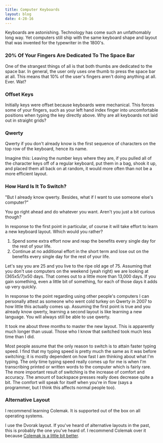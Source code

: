 ```yaml
---
title: Computer Keyboards
layout: blog
date: 4-28-16
---
```

Keyboards are astonishing. Technology has come such an unfathomably long way. Yet computers still ship with the same keyboard shape and layout that was invented for the typewriter in the 1800's.

### 20% Of Your Fingers Are Dedicated To The Space Bar

One of the strangest things of all is that both thumbs are dedicated to the space bar. In general, the user only uses one thumb to press the space bar at all. This means that 10% of the user's fingers aren't doing anything at all. Ever. Wat?

### Offset Keys

Initially keys were offset because keyboards were mechanical. This forces some of your fingers, such as your left hand index finger into uncomfortable positions when typing the key directly above. Why are all keyboards not laid out in straight grids?

### Qwerty

Qwerty if you don't already know is the first sequence of characters on the top row of the keyboard, hence its name.

Imagine this: Leaving the number keys where they are, if you pulled all of the character keys off of a regular keyboard, put them in a bag, shook it up, and placed them all back on at random, it would more often than not be a more efficient layout.

### How Hard Is It To Switch?

"But I already know qwerty. Besides, what if I want to use someone else's computer?"

You go right ahead and do whatever you want. Aren't you just a bit curious though?

In response to the first point in particular, of course it will take effort to learn a new keyboard layout. Which would you rather?

1. Spend some extra effort now and reap the benefits every single day for the rest of your life.
2. Continue at no additional effort in the short term and lose out on the benefits every single day for the rest of your life.

Let's say you are 25 and you live to the ripe old age of 75. Assuming that you don't use computers on the weekend (yeah right) we are looking at (365x5/7)x50 days. That comes out to a little more than 13,000 days. If you gain something, even a little bit of something, for each of those days it adds up very quickly.

In response to the point regarding using other people's computers I can personally attest as someone who went cold turkey on Qwerty in 2007 to how little this actually comes up. Assuming the first point is true and you already know qwerty, learning a second layout is like learning a new language. You will always still be able to use qwerty.

It took me about three months to master the new layout. This is apparently much longer than usual. Those who I know that switched took much less time than I did.

Most people assume that the only reason to switch is to attain faster typing speed. I find that my typing speed is pretty much the same as it was before switching; it is mostly dependent on how fast I am thinking about what I'm typing. The only time typing speed really comes up for me is when I'm transcribing printed or written words to the computer which is fairly rare. The more important result of switching is the increase of comfort and accuracy. The amount of backspace presses really does decrease quite a bit. The comfort will speak for itself when you're in flow (says a programmer, but I think this affects normal people too).

### Alternative Layout

I recommend learning Colemak. It is supported out of the box on all operating systems.

I use the Dvorak layout. If you've heard of alternative layouts in the past, this is probably the one you've heard of. I recommend Colemak over it because [Colemak is a little bit better](/tools/compare-qwerty-to-dvorak-to-colemak.html).
